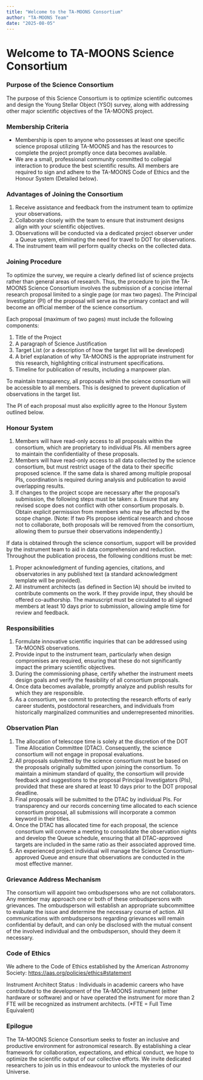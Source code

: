 ```yaml
---
title: "Welcome to the TA-MOONS Consortium"
author: "TA-MOONS Team"
date: "2025-08-05"
---
```


# Welcome to TA-MOONS Science Consortium

### Purpose of the Science Consortium
The purpose of this Science Consortium is to optimize scientific outcomes and design the Young Stellar Object (YSO) survey, along with addressing other major scientific objectives of the TA-MOONS project. 

### Membership Criteria 
* Membership is open to anyone who possesses at least one specific science proposal utilizing TA-MOONS and has the resources to complete the project promptly once data becomes available.
* We are a small, professional community committed to collegial interaction to produce the best scientific results. All members are required to sign and adhere to the TA-MOONS Code of Ethics and the Honour System (Detailed below). 

### Advantages of Joining the Consortium

1. Receive assistance and feedback from the instrument team to optimize your observations. 
2. Collaborate closely with the team to ensure that instrument designs align with your scientific objectives. 
3. Observations will be conducted via a dedicated project observer under a Queue system, eliminating the need for travel to DOT for observations. 
4. The instrument team will perform quality checks on the collected data. 

### Joining Procedure 
To optimize the survey, we require a clearly defined list of science projects rather than general areas of research. Thus, the procedure to join the TA-MOONS Science Consortium involves the submission of a concise internal research proposal limited to a single page (or max two pages). 
The Principal Investigator (PI) of the proposal will serve as the primary contact and will become an official member of the science consortium. 

Each proposal (maximum of two pages) must include the following components: 
1. Title of the Project 
2. A paragraph of Science Justification 
3. Target List (or a description of how the target list will be developed) 
4. A brief explanation of why TA-MOONS is the appropriate instrument for this research, highlighting critical instrument specifications. 
5. Timeline for publication of results, including a manpower plan. 

To maintain transparency, all proposals within the science consortium will be accessible to all members. This is designed to prevent duplication of observations in the target list. 

The PI of each proposal must also explicitly agree to the Honour System outlined below. 

### Honour System 
1. Members will have read-only access to all proposals within the consortium, which are proprietary to individual PIs. All members agree to maintain the confidentiality of these proposals. 
2. Members will have read-only access to all data collected by the science consortium, but must restrict usage of the data to their specific proposed science. If the same data is shared among multiple proposal PIs, coordination is required during analysis and publication to avoid overlapping results. 
3. If changes to the project scope are necessary after the proposal’s submission, the following steps must be taken: 
a. Ensure that any revised scope does not conflict with other consortium proposals. 
b. Obtain explicit permission from members who may be affected by the scope change. 
(Note: If two PIs propose identical research and choose not to collaborate, both proposals will be removed from the consortium, allowing them to pursue their observations independently.) 

If data is obtained through the science consortium, support will be provided by the instrument team to aid in data comprehension and reduction. 
Throughout the publication process, the following conditions must be met: 
1. Proper acknowledgment of funding agencies, citations, and observatories in any published text (a standard acknowledgment template will be provided). 
2. All instrument architects (as defined in Section IA) should be invited to contribute comments on the work. If they provide input, they should be offered co-authorship. The manuscript must be circulated to all signed members at least 10 days prior to submission, allowing ample time for review and feedback. 

### Responsibilities 
1. Formulate innovative scientific inquiries that can be addressed using TA-MOONS observations. 
2. Provide input to the instrument team, particularly when design compromises are required, ensuring that these do not significantly impact the primary scientific objectives. 
3. During the commissioning phase, certify whether the instrument meets design goals and verify the feasibility of all consortium proposals. 
4. Once data becomes available, promptly analyze and publish results for which they are responsible. 
5. As a consortium, we commit to protecting the research efforts of early career students, postdoctoral researchers, and individuals from historically marginalized communities and underrepresented minorities. 

### Observation Plan 
1. The allocation of telescope time is solely at the discretion of the DOT Time Allocation Committee (DTAC). Consequently, the science consortium will not engage in proposal evaluations. 
2. All proposals submitted by the science consortium must be based on the proposals originally submitted upon joining the consortium. 
To maintain a minimum standard of quality, the consortium will provide feedback and suggestions to the proposal Principal Investigators (PIs), provided that these are shared at least 10 days prior to the DOT proposal deadline. 
3. Final proposals will be submitted to the DTAC by individual PIs. 
For transparency and our records concerning time allocated to each science consortium proposal, all submissions will incorporate a common keyword in their titles. 
4. Once the DTAC has allocated time for each proposal, the science consortium will convene a meeting to consolidate the observation nights and develop the Queue schedule, ensuring that all DTAC-approved targets are included in the same ratio as their associated approved time. 
5. An experienced project individual will manage the Science Consortium-approved Queue and ensure that observations are conducted in the most effective manner. 

### Grievance Address Mechanism 
The consortium will appoint two ombudspersons who are not collaborators. Any member may approach one or both of these ombudspersons with grievances. The ombudsperson will establish an appropriate subcommittee to evaluate the issue and determine the necessary course of action. All communications with ombudspersons regarding grievances will remain confidential by default, and can only be disclosed with the mutual consent of the involved individual and the ombudsperson, should they deem it necessary. 

### Code of Ethics 
We adhere to the Code of Ethics established by the American Astronomy Society: https://aas.org/policies/ethics#statement 

Instrument Architect Status : Individuals in academic careers who have contributed to the development of the TA-MOONS instrument (either hardware or software) and or have operated the instrument for more than 2 FTE will be recognized as instrument architects. (*FTE = Full Time Equivalent)


### Epilogue 
The TA-MOONS Science Consortium seeks to foster an inclusive and productive environment for astronomical research. By establishing a clear framework for collaboration, expectations, and ethical conduct, we hope to optimize the scientific output of our collective efforts. We invite dedicated researchers to join us in this endeavour to unlock the mysteries of our Universe.






